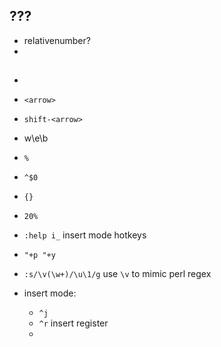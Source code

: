 ## ???
* relativenumber?
* 

## 

* 
* `<arrow>`
* `shift-<arrow>`
* w\e\b
* `%`
* `^$0`
* `{}`
* `20%`
* `:help i_` insert mode hotkeys
* `"+p "+y` 
* `:s/\v(\w+)/\u\1/g` use `\v` to mimic perl regex


* insert mode:
  * `^j` 
  * `^r` insert register
  * 